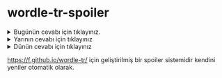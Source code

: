 # wordle-tr-spoiler

<details>
  <summary>Bugünün cevabı için tıklayınız.</summary>
  <br>
    <b> gümüş </b>
</details>

<details>
  <summary>Yarının cevabı için tıklayınız</summary>
  <br>
   <b> yazma </b>
</details>

<details>
  <summary>Dünün cevabı için tıklayınız </summary>
  <br>
  <b> zühre </b>
</details>

https://f.github.io/wordle-tr/ için geliştirilmiş bir spoiler sistemidir kendini yeniler otomatik olarak.

